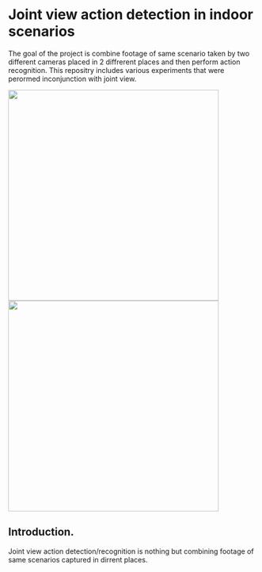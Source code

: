 # Joint view action detection in indoor scenarios
The goal of the project is combine footage of same scenario taken by two different cameras placed in 2 diffrerent places and then perform action recognition. This repositry includes various experiments that were perormed inconjunction with joint view.

<img src="Sit_down_v1.gif.png" width="425"/> <img src="Sit_down_v2.gif.png" width="425"/> 



## Introduction.

Joint view action detection/recognition is nothing but combining footage of same scenarios captured in dirrent places.
